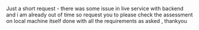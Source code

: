 Just a short request - there was some issue in live service with backend and i am already out of time so request you to please check the assessment on local machine itself 
done with all the requirements as asked , thankyou
